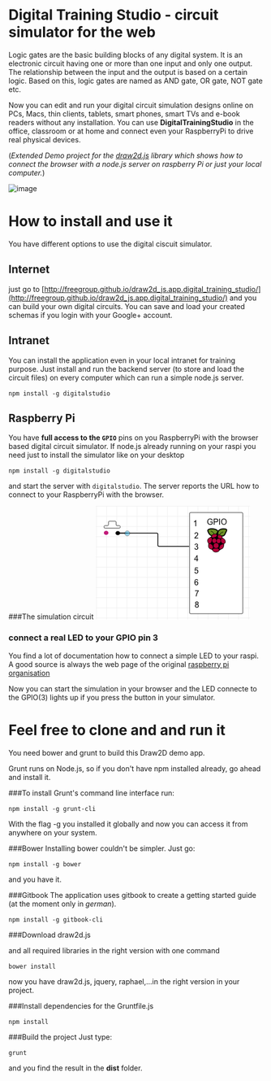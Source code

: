 # Digital Training Studio - circuit simulator for the web

Logic gates are the basic building blocks of any digital system. It is an electronic circuit having one or 
more than one input and only one output. The relationship between the input and the output is based on a 
certain logic. Based on this, logic gates are named as AND gate, OR gate, NOT gate etc.

Now you can  edit and run your digital circuit simulation designs online on PCs, Macs, thin clients, tablets, smart phones, smart TVs and e-book readers without any installation. You can use **DigitalTrainingStudio** in the office, classroom or at home and connect even your RaspberryPi to drive real physical devices.

(*Extended Demo project for the [draw2d.js](http://www.draw2d.org) library which shows how to connect the browser with a node.js server on raspberry Pi or just your local computer.*)

![image](src/assets/images/animation.gif)



# How to install and use it
You have different options to use the digital ciscuit simulator.

## Internet
just go to [http://freegroup.github.io/draw2d_js.app.digital_training_studio/](http://freegroup.github.io/draw2d_js.app.digital_training_studio/) and you can build your own digital circuits. You can save and load your created schemas if you login with your Google+ account.


## Intranet
You can install the application even in your local intranet for training purpose. Just install and run the backend server (to store and load the circuit files) on every computer which can run a simple node.js server. 

```
npm install -g digitalstudio
```


## Raspberry Pi
You have **full access to the `GPIO`** pins on you RaspberryPi with the browser based digital circuit simulator. If node.js already running on your raspi you need just to install the simulator 
like on your desktop

```
npm install -g digitalstudio
```

and start the server with `digitalstudio`. The server reports the URL how to connect to 
your RaspberryPi with the browser.

###The simulation circuit
![image](src/assets/images/readme_gpio_dts.png?raw=true)

### connect a real LED to your GPIO pin 3
You find a lot of documentation how to connect a simple LED to your raspi. A good source is always the web page of the original [raspberry pi organisation](https://www.raspberrypi.org/documentation/usage/gpio/)

Now you can start the simulation in your browser and the LED connecte to the GPIO(3) lights up
if you press the button in your simulator.




# Feel free to clone and and run it
 
You need bower and grunt to build this Draw2D demo app.

Grunt runs on Node.js, so if you don't have npm installed already, go ahead and install it.

###To install Grunt's command line interface run:

```
npm install -g grunt-cli
```

With the flag -g you installed it globally and now you can access it from anywhere on your system.

###Bower
Installing bower couldn't be simpler. Just go:

```
npm install -g bower
```

and you have it.

###Gitbook
The application uses gitbook to create a getting started guide (at the moment only in *german*). 

```
npm install -g gitbook-cli
```


###Download draw2d.js

and all required libraries in the right version with one command

```
bower install
```

now you have draw2d.js, jquery, raphael,...in the right version in your project.


###Install dependencies for the Gruntfile.js

```
npm install
```

###Build the project
Just type:

```
grunt
```

and you find the result in the **dist** folder.

